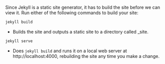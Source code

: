Since Jekyll is a static site generator, it has to build the site before we can view it. Run either of the following commands to build your site:

```bash
jekyll build 
```
- Builds the site and outputs a static site to a directory called _site.

```bash
jekyll serve 
```
- Does `jekyll build` and runs it on a local web server at http://localhost:4000, rebuilding the site any time you make a change.
